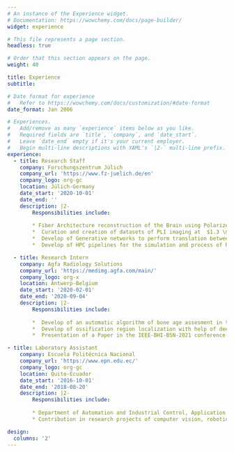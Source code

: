 ```yaml
---
# An instance of the Experience widget.
# Documentation: https://wowchemy.com/docs/page-builder/
widget: experience

# This file represents a page section.
headless: true

# Order that this section appears on the page.
weight: 40

title: Experience
subtitle:

# Date format for experience
#   Refer to https://wowchemy.com/docs/customization/#date-format
date_format: Jan 2006

# Experiences.
#   Add/remove as many `experience` items below as you like.
#   Required fields are `title`, `company`, and `date_start`.
#   Leave `date_end` empty if it's your current employer.
#   Begin multi-line descriptions with YAML's `|2-` multi-line prefix.
experience:
  - title: Research Staff
    company: Forschungszentrum Jülich
    company_url: 'https://www.fz-juelich.de/en'
    company_logo: org-gc
    location: Jülich-Germany
    date_start: '2020-10-01'
    date_end: ''
    description: |2-
        Responsibilities include:
        
        * Fiber Architecture reconstruction of the Brain using Polarized Light Imaging (PLI). Develop of scalable deep learning for histological images of  postmortem brains.
        *  Curation and creation of datasets of PLI imaging at  $1.3 \mu m$. Segmentation of brain tissue structures in PLI and cytoarchitectonic images.
        *  Develop of Generative networks to perform translation between simulation tissue to real measurements. 
        *  Develop of HPC pipelines for the simulation and process of histological tissues.

  - title: Research Intern
    company: Agfa Radiology Solutions
    company_url: 'https://medimg.agfa.com/main/'
    company_logo: org-x
    location: Antwerp-Belgium
    date_start: '2020-02-01'
    date_end: '2020-09-04'
    description: |2-
        Responsibilities include:
        
        *  Develop of an automatic algorithm of bone age assesment in the division of AGFA Radiology Solutions, Project developed as Master thesis using artificial intelligence and image processing.
        *  Develop of ossification region localization with help of deep-learning state-of-the-art object detection architectures. 
        *  Presentation of a Paper in the IEEE-BHI-BSN-2021 conference. Patent of the developed system is in process.

- title: Laboratory Assistant
    company: Escuela Politécnica Nacional
    company_url: 'https://www.epn.edu.ec/'
    company_logo: org-gc
    location: Quito-Ecuador
    date_start: '2016-10-01'
    date_end: '2018-08-20'
    description: |2-
        Responsibilities include:
        
        * Department of Automation and Industrial Control, Application development of of Industrial Process and Robotics Systems. 
        * Contribution in research projects of computer vision, robotics and control systems.

design:
  columns: '2'
---
```

